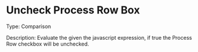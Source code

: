 # Uncheck Process Row Box

Type: Comparison

Description: Evaluate the given the javascript expression, if true the Process Row checkbox will be unchecked.
